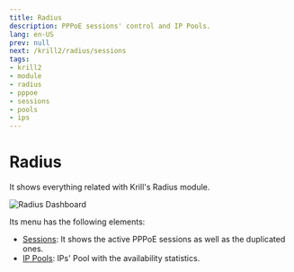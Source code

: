 ```yaml
---
title: Radius
description: PPPoE sessions' control and IP Pools.
lang: en-US
prev: null
next: /krill2/radius/sessions
tags:
- krill2
- module
- radius
- pppoe
- sessions
- pools
- ips
---
```

# Radius

It shows everything related with Krill's Radius module.

![Radius Dashboard](/img/krill2/radius/0001.png)

Its menu has the following elements:

- [Sessions](/krill2/radius/sessions.html): It shows the active PPPoE sessions as well as the duplicated ones.
- [IP Pools](/krill2/radius/ip-pools.html): IPs' Pool with the availability statistics.
